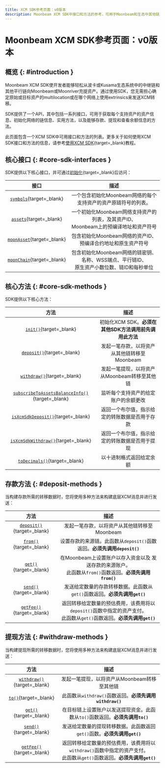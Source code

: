 ```yaml
---
title: XCM SDK参考页面：v0版本
description: Moonbeam XCM SDK中接口和方法的参考，可用于Moonbeam和生态中其他链之间的XCM转移。
---
```


# Moonbeam XCM SDK参考页面：v0版本

## 概览 {: #introduction }

Moonbeam XCM SDK使开发者能够轻松从波卡或Kusama生态系统中的中继链和其他平行链向Moonbeam或Moonriver充提资产。通过使用SDK，您无需担心确定原始或目标资产的multilocation或在哪个网络上使用extrinsics来发送XCM转移。

SDK提供了一个API，其中包括一系列接口，可用于获取每个支持资产的资产信息、初始化网络的链信息、实用方法，以及能够存款、提现和查看余额信息的方法。

此页面包含一个XCM SDK中可用接口和方法的列表。更多关于如何使用XCM SDK接口和方法的信息，请参考[使用XCM SDK](/builders/interoperability/xcm/xcm-sdk/xcm-sdk){target=\_blank}教程。

## 核心接口 {: #core-sdk-interfaces }

SDK提供以下核心接口，并可通过[初始化](/builders/interoperability/xcm/xcm-sdk/xcm-sdk/#initializing){target=\_blank}后访问：

|                                      接口                                      |                                           描述                                            |
|:------------------------------------------------------------------------------:|:-----------------------------------------------------------------------------------------:|
|       [`symbols`](/builders/interoperability/xcm/xcm-sdk/xcm-sdk/#symbols){target=\_blank}       |              一个包含初始化Moonbeam网络的每个支持资产的资产原链符号的列表。               |
|        [`assets`](/builders/interoperability/xcm/xcm-sdk/xcm-sdk/#assets){target=\_blank}        |    一个初始化Moonbeam网络支持资产的列表，及其资产ID、<br> Moonbeam上的预编译地址和资产符号     |
|   [`moonAsset`](/builders/interoperability/xcm/xcm-sdk/xcm-sdk/#native-assets){target=\_blank}   |               包含初始化Moonbeam网络的资产ID、预编译合约地址和原生资产符号                |
| [`moonChain`](/builders/interoperability/xcm/xcm-sdk/xcm-sdk/#native-chain-data){target=\_blank} | 包含初始化Moonbeam网络的链密钥、名称、WSS端点、平行链ID、<br> 原生资产小数位数、链ID和每秒单位 |

## 核心方法 {: #core-sdk-methods }

SDK提供以下核心方法：

|                                            方法                                             |                          描述                          |
|:-------------------------------------------------------------------------------------------:|:------------------------------------------------------:|
|           [`init()`](/builders/interoperability/xcm/xcm-sdk/xcm-sdk/#initializing){target=\_blank}            | 初始化XCM SDK。**必须在其他SDK方法调用前先调用此方法** |
|            [`deposit()`](/builders/interoperability/xcm/xcm-sdk/xcm-sdk/#deposit){target=\_blank}             |      发起一笔存款，以将资产从其他链转移至Moonbeam      |
|           [`withdraw()`](/builders/interoperability/xcm/xcm-sdk/xcm-sdk/#withdraw){target=\_blank}            |      发起一笔提现，以将资产从Moonbeam转移至其他链      |
| [`subscribeToAssetsBalanceInfo()`](/builders/interoperability/xcm/xcm-sdk/xcm-sdk/#subscribe){target=\_blank} |          监听每个支持资产的给定账户的余额更改          |
|     [`isXcmSdkDeposit()`](/builders/interoperability/xcm/xcm-sdk/xcm-sdk/#deposit-check){target=\_blank}      |     返回一个布尔值，指示给定的转账数据是否用于存款     |
|    [`isXcmSdkWithdraw()`](/builders/interoperability/xcm/xcm-sdk/xcm-sdk/#withdraw-check){target=\_blank}     |     返回一个布尔值，指示给定的转账数据是否用于提现     |
|          [`toDecimals()`](/builders/interoperability/xcm/xcm-sdk/xcm-sdk/#decimals){target=\_blank}           |                以十进制格式返回给定余额                |

## 存款方法 {: #deposit-methods }

当构建存款所需的转移数据时，您将使用多种方法来构建底层XCM消息并进行发送：

|                                    方法                                     |                                                         描述                                                          |
|:---------------------------------------------------------------------------:|:---------------------------------------------------------------------------------------------------------------------:|
|    [`deposit()`](/builders/interoperability/xcm/xcm-sdk/xcm-sdk/#deposit){target=\_blank}     |                                     发起一笔存款，以将资产从其他链转移至Moonbeam                                      |
|       [`from()`](/builders/interoperability/xcm/xcm-sdk/xcm-sdk/#from){target=\_blank}        |                       设置存款的来源链。此函数从`deposit()`函数返回。**必须先调用`deposit()`**                        |
|    [`get()`](/builders/interoperability/xcm/xcm-sdk/xcm-sdk/#get-deposit){target=\_blank}     |        在Moonbeam上设置账户以存入资金以及 发送存款的来源账户。<br> 此函数从`from()`函数返回。**必须先调用`from()`**        |
|   [`send()`](/builders/interoperability/xcm/xcm-sdk/xcm-sdk/#send-deposit){target=\_blank}    |                      发送给定数量的存款转移数据。此函数从`get()`函数返回。**必须先调用`get()`**                       |
| [`getFee()`](/builders/interoperability/xcm/xcm-sdk/xcm-sdk/#get-fee-deposit){target=\_blank} | 返回转移给定数量的预估费用，该费用将以`deposit()`函数中指定的资产支付。<br> 此函数从`get()`函数返回。**必须先调用`get()`** |

## 提现方法 {: #withdraw-methods }

当构建提现所需的转移数据时，您将使用多种方法来构建底层XCM消息并进行发送：

|                                     方法                                     |                                                          描述                                                          |
|:----------------------------------------------------------------------------:|:----------------------------------------------------------------------------------------------------------------------:|
|    [`withdraw()`](/builders/interoperability/xcm/xcm-sdk/xcm-sdk/#withdraw){target=\_blank}    |                                      发起一笔提现，以将资产从Moonbeam转移至其他链                                      |
|          [`to()`](/builders/interoperability/xcm/xcm-sdk/xcm-sdk/#to){target=\_blank}          |                                此函数从`withdraw()`函数返回。**必须先调用`withdraw()`**                                |
|    [`get()`](/builders/interoperability/xcm/xcm-sdk/xcm-sdk/#get-withdraw){target=\_blank}     |                     在目标链上设置账户以发送提现资金。此函数从`to()`函数返回。**必须先调用`to()`**                     |
|   [`send()`](/builders/interoperability/xcm/xcm-sdk/xcm-sdk/#send-withdraw){target=\_blank}    |                        发送给定数量的提现转移数据。此函数返回`get()`函数。**必须先调用`get()`**                        |
| [`getFee()`](/builders/interoperability/xcm/xcm-sdk/xcm-sdk/#get-fee-withdraw){target=\_blank} | 返回转移给定数量的预估费用，该费用将以`withdraw()`函数中指定的资产支付。<br> 此函数从`get()`函数返回。**必须先调用`get()`** |
